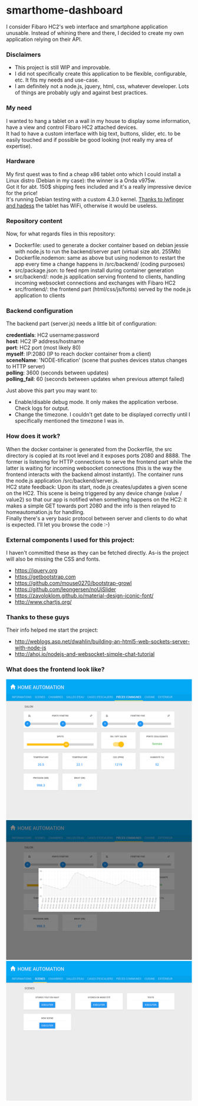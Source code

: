 # smarthome-dashboard
I consider Fibaro HC2's web interface and smartphone application unusable. Instead of whining there and there, I decided to create my own application relying on their API.

### Disclaimers
* This project is still WIP and improvable.
* I did not specifically create this application to be flexible, configurable, etc. It fits my needs and use-case.
* I am definitely not a node.js, jquery, html, css, whatever developer. Lots of things are probably ugly and against best practices.

### My need
I wanted to hang a tablet on a wall in my house to display some information, have a view and control Fibaro HC2 attached devices.  
It had to have a custom interface with big text, buttons, slider, etc. to be easily touched and if possible be good looking (not really my area of expertise).

### Hardware
My first quest was to find a cheap x86 tablet onto which I could install a Linux distro (Debian in my case): the winner is a Onda v975w.  
Got it for abt. 150$ shipping fees included and it's a really impressive device for the price!  
It's running Debian testing with a custom 4.3.0 kernel. [Thanks to lwfinger and hadess](https://github.com/hadess/rtl8723bs) the tablet has WiFi, otherwise it would be useless.

### Repository content
Now, for what regards files in this repository:
* Dockerfile: used to generate a docker container based on debian jessie with node.js to run the backend/server part (virtual size abt. 255Mb)
* Dockerfile.nodemon: same as above but using nodemon to restart the app every time a change happens in /src/backend/ (coding purposes)
* src/package.json: to feed npm install during container generation
* src/backend/: node.js application serving frontend to clients, handling incoming websocket connections and exchanges with Fibaro HC2
* src/frontend/: the frontend part (html/css/js/fonts) served by the node.js application to clients

### Backend configuration
The backend part (server.js) needs a little bit of configuration:

**credentials**: HC2 username:password  
**host**: HC2 IP address/hostname  
**port**: HC2 port (most likely 80)  
**myself**: IP:2080 (IP to reach docker container from a client)  
**sceneName**: 'NODE-tification' (scene that pushes devices status changes to HTTP server)  
**polling**: 3600 (seconds between <sceneName> updates)  
**polling_fail**: 60 (seconds between <sceneName> updates when previous attempt failed)

Just above this part you may want to:
- Enable/disable debug mode. It only makes the application verbose. Check logs for output.
- Change the timezone. I couldn't get date to be displayed correctly until I specifically mentioned the timezone I was in.

### How does it work?
When the docker container is generated from the Dockerfile, the src directory is copied at its root level and it exposes ports 2080 and 8888. The former is listening for HTTP connections to serve the frontend part while the latter is waiting for incoming websocket connections (this is the way the frontend interacts with the backend almost instantly). The container runs the node.js application /src/backend/server.js.  
HC2 state feedback: Upon its start, node.js creates/updates a given scene on the HC2. This scene is being triggered by any device change (value / value2) so that our app is notified when something happens on the HC2: it makes a simple GET towards port 2080 and the info is then relayed to homeautomation.js for handling.  
Finally there's a very basic protocol between server and clients to do what is expected. I'll let you browse the code :-)

### External components I used for this project:
I haven't committed these as they can be fetched directly. As-is the project will also be missing the CSS and fonts.
- https://jquery.org
- https://getbootstrap.com
- https://github.com/mouse0270/bootstrap-growl
- https://github.com/leongersen/noUiSlider
- https://zavoloklom.github.io/material-design-iconic-font/
- http://www.chartjs.org/

### Thanks to these guys
Their info helped me start the project:
- http://weblogs.asp.net/dwahlin/building-an-html5-web-sockets-server-with-node-js
- http://ahoj.io/nodejs-and-websocket-simple-chat-tutorial

### What does the frontend look like?
![Room](/screenshots/room.png?raw=true)
![Graph](/screenshots/graph.png?raw=true)
![Scenes](/screenshots/scenes.png?raw=true)
